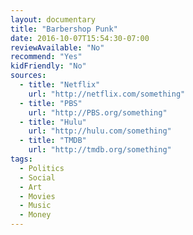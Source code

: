 ```yaml
---
layout: documentary
title: "Barbershop Punk"
date: 2016-10-07T15:54:30-07:00
reviewAvailable: "No"
recommend: "Yes"
kidFriendly: "No"
sources:
  - title: "Netflix"
    url: "http://netflix.com/something"
  - title: "PBS"
    url: "http://PBS.org/something"
  - title: "Hulu"
    url: "http://hulu.com/something"
  - title: "TMDB"
    url: "http://tmdb.org/something"
tags:
  - Politics
  - Social
  - Art
  - Movies
  - Music
  - Money
---
```


